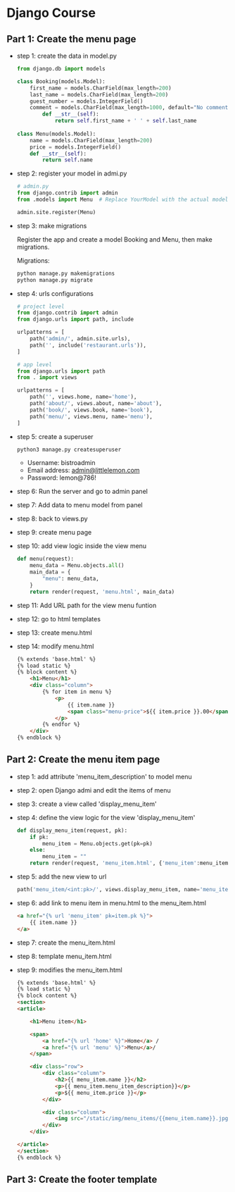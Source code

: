 # Django Course


## Part 1: Create the menu page

- step 1: create the data in model.py
    ```python
    from django.db import models

    class Booking(models.Model):
        first_name = models.CharField(max_length=200)    
        last_name = models.CharField(max_length=200)
        guest_number = models.IntegerField()
        comment = models.CharField(max_length=1000, default="No comment")
            def __str__(self):
                return self.first_name + ' ' + self.last_name
            
    class Menu(models.Model):
        name = models.CharField(max_length=200)
        price = models.IntegerField()
        def __str__(self):
            return self.name
    ```
- step 2: register your model in admi.py
    ```python
    # admin.py
    from django.contrib import admin
    from .models import Menu  # Replace YourModel with the actual model name

    admin.site.register(Menu)
    ```
- step 3: make migrations

    Register the app and create a model Booking and Menu, then make migrations.

    Migrations:
    ```python
    python manage.py makemigrations
    python manage.py migrate 
    ```
- step 4: urls configurations
    ```python
    # project level
    from django.contrib import admin
    from django.urls import path, include

    urlpatterns = [
        path('admin/', admin.site.urls),
        path('', include('restaurant.urls')),
    ]

    # app level
    from django.urls import path
    from . import views

    urlpatterns = [
        path('', views.home, name='home'),
        path('about/', views.about, name='about'),
        path('book/', views.book, name='book'),
        path('menu/', views.menu, name='menu'),
    ]
    ```

- step 5: create a superuser
    ```bash
    python3 manage.py createsuperuser
    ```
    - Username: bistroadmin
    - Email address: admin@littlelemon.com  
    - Password: lemon@786!

- step 6: Run the server and go to admin panel

- step 7: Add data to menu model from panel
    
- step 8: back to views.py

- step 9: create menu page

- step 10: add view logic inside the view menu

    ```python
    def menu(request):
        menu_data = Menu.objects.all()
        main_data = {
            "menu": menu_data, 
        }
        return render(request, 'menu.html', main_data)
    ```
- step 11: Add URL path for the view menu funtion

- step 12: go to html templates

- step 13: create menu.html
- step 14: modify menu.html
    ```html
    {% extends 'base.html' %}
    {% load static %}
    {% block content %}
        <h1>Menu</h1>
        <div class="column">
            {% for item in menu %}
                <p>
                    {{ item.name }}
                    <span class="menu-price">${{ item.price }}.00</span>
                </p>
            {% endfor %}
        </div>
    {% endblock %}
    ```

## Part 2: Create the menu item page

- step 1: add attribute 'menu_item_description' to model menu

- step 2: open Django admi and edit the items of menu

- step 3: create a view called 'display_menu_item'

- step 4: define the view logic for the view 'display_menu_item'
    ```python
    def display_menu_item(request, pk):
        if pk:
            menu_item = Menu.objects.get(pk=pk)
        else:
            menu_item = ""
        return render(request, 'menu_item.html', {'menu_item':menu_item})
    ```

- step 5: add the new view to url
    ```python
    path('menu_item/<int:pk>/', views.display_menu_item, name='menu_item')
    ```

- step 6: add link to menu item in menu.html to the menu_item.html
    ```html
    <a href="{% url 'menu_item' pk=item.pk %}">
        {{ item.name }}
    </a>
    ```

- step 7: create the menu_item.html

- step 8: template menu_item.html

- step 9: modifies the menu_item.html

    ```html
    {% extends 'base.html' %} 
    {% load static %} 
    {% block content %}
    <section>
    <article>

        <h1>Menu item</h1>

        <span>
            <a href="{% url 'home' %}">Home</a> /
            <a href="{% url 'menu' %}">Menu</a>/
        </span>

        <div class="row">
            <div class="column">
                <h2>{{ menu_item.name }}</h2>
                <p>{{ menu_item.menu_item_description}}</p>
                <p>${{ menu_item.price }}</p>
            </div>

            <div class="column">
                <img src="/static/img/menu_items/{{menu_item.name}}.jpg" alt="{{ menu_item.name}}" />
            </div>
        </div>

    </article>
    </section>
    {% endblock %}
    ```

## Part 3: Create the footer template
